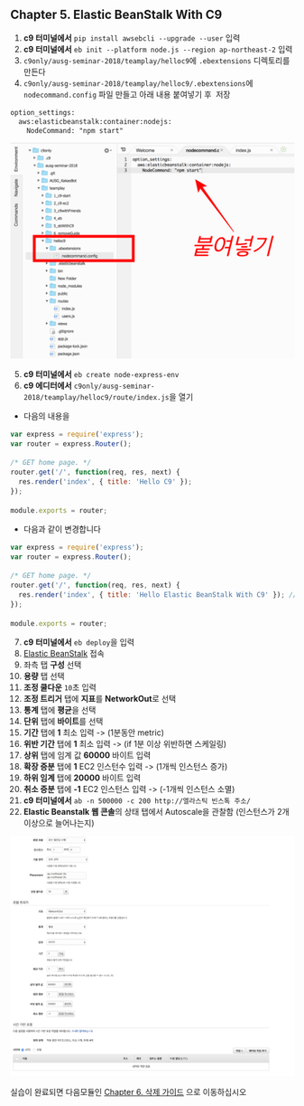 ## Chapter 5. Elastic BeanStalk With C9
1. **c9 터미널에서** `pip install awsebcli --upgrade --user` 입력
2. **c9 터미널에서** `eb init --platform node.js --region ap-northeast-2` 입력
3. `c9only/ausg-seminar-2018/teamplay/helloc9`에 `.ebextensions` 디렉토리를 만든다
4. `c9only/ausg-seminar-2018/teamplay/helloc9/.ebextensions`에 `nodecommand.config` 파일 만들고 아래 내용 붙여넣기 후 
  저장
  ```
  option_settings:
    aws:elasticbeanstalk:container:nodejs:
      NodeCommand: "npm start"
  ```

  ![eb-node-config](./../images/eb-node-config.png)

5. **c9 터미널에서** `eb create node-express-env`
6. **c9 에디터에서** `c9only/ausg-seminar-2018/teamplay/helloc9/route/index.js`을 열기
- 다음의 내용을
```javascript
var express = require('express');
var router = express.Router();

/* GET home page. */
router.get('/', function(req, res, next) {
  res.render('index', { title: 'Hello C9' });
});

module.exports = router;
```

- 다음과 같이 변경합니다
```javascript
var express = require('express');
var router = express.Router();

/* GET home page. */
router.get('/', function(req, res, next) {
  res.render('index', { title: 'Hello Elastic BeanStalk With C9' }); // 'Hello C9'을 -> 'Hello Elastic BeanStalk With C9' 로 변경
});

module.exports = router;
```
7. **c9 터미널에서** `eb deploy`을 입력
8. [Elastic BeanStalk](https://ap-northeast-2.console.aws.amazon.com/elasticbeanstalk/home?region=ap-northeast-2#/welcome) 접속
9. 좌측 탭 **구성** 선택
10. **용량** 탭 선택
11. **조정 쿨다운** `10`초 입력
12. **조정 트리거** 탭에 **지표**를 **NetworkOut**로 선택
13. **통계** 탭에 **평균**을 선택
14. **단위** 탭에 **바이트**를 선택
15. **기간** 탭에 **1** 최소 입력 -> (1분동안 metric)
16. **위반 기간** 탭에 **1** 최소 입력 -> (if 1분 이상 위반하면 스케일링)
17. **상위** 탭에 임계 값 **60000** 바이트 입력
18. **확장 증분** 탭에 **1** EC2 인스턴수 입력 -> (1개씩 인스턴스 증가)
19. **하위 임계** 탭에 **20000** 바이트 입력
20. **취소 증분** 탭에 **-1** EC2 인스턴스 입력 -> (-1개씩 인스턴스 소멸)
21. **c9 터미널에서** `ab -n 500000 -c 200 http://엘라스틱 빈스톡 주소/`
22. **Elastic Beanstalk 웹 콘솔**의 상태 탭에서 Autoscale을 관찰함 (인스턴스가 2개 이상으로 늘어나는지)

![load-balance](./../images/load-balance.png)

실습이 완료되면 다음모듈인 [Chapter 6. 삭제 가이드](../6_removeGuide/) 으로 이동하십시오
